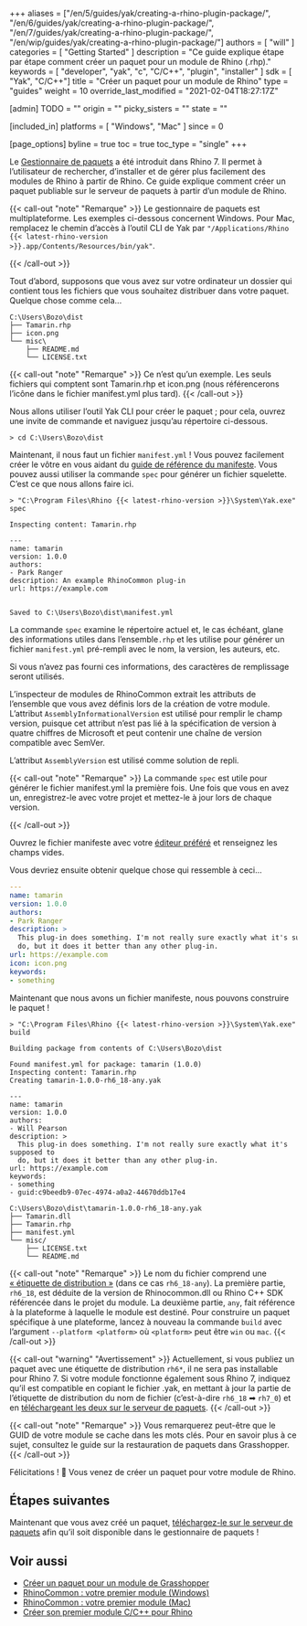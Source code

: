 +++
aliases = ["/en/5/guides/yak/creating-a-rhino-plugin-package/", "/en/6/guides/yak/creating-a-rhino-plugin-package/", "/en/7/guides/yak/creating-a-rhino-plugin-package/", "/en/wip/guides/yak/creating-a-rhino-plugin-package/"]
authors = [ "will" ]
categories = [ "Getting Started" ]
description = "Ce guide explique étape par étape comment créer un paquet pour un module de Rhino (.rhp)."
keywords = [ "developer", "yak", "c", "C/C++", "plugin", "installer" ]
sdk = [ "Yak", "C/C++"]
title = "Créer un paquet pour un module de Rhino"
type = "guides"
weight = 10
override_last_modified = "2021-02-04T18:27:17Z"

[admin]
TODO = ""
origin = ""
picky_sisters = ""
state = ""

[included_in]
platforms = [ "Windows", "Mac" ]
since = 0

[page_options]
byline = true
toc = true
toc_type = "single"
+++

Le [Gestionnaire de paquets](/guides/yak/) a été introduit dans Rhino 7. Il permet à l’utilisateur de rechercher, d’installer et de gérer plus facilement des modules de Rhino à partir de Rhino. Ce guide explique comment créer un paquet publiable sur le serveur de paquets à partir d’un module de Rhino.

{{< call-out "note" "Remarque" >}}
Le gestionnaire de paquets est multiplateforme. Les exemples ci-dessous concernent Windows.
Pour Mac, remplacez le chemin d’accès à l’outil CLI de Yak par <code>"/Applications/Rhino {{< latest-rhino-version >}}.app/Contents/Resources/bin/yak"</code>.

{{< /call-out >}}



Tout d’abord, supposons que vous avez sur votre ordinateur un dossier qui contient tous les fichiers que vous souhaitez distribuer dans votre paquet.
 Quelque chose comme cela...

```commandline
C:\Users\Bozo\dist
├── Tamarin.rhp
├── icon.png
└── misc\
    ├── README.md
    └── LICENSE.txt
```

{{< call-out "note" "Remarque" >}}
Ce n’est qu’un exemple. Les seuls fichiers qui comptent sont Tamarin.rhp et icon.png (nous référencerons l’icône dans le fichier manifest.yml plus tard).
{{< /call-out >}}

Nous allons utiliser l’outil Yak CLI pour créer le paquet ; pour cela, ouvrez une invite de commande et naviguez jusqu’au répertoire ci-dessous.


```commandline
> cd C:\Users\Bozo\dist
```

Maintenant, il nous faut un fichier `manifest.yml` ! Vous pouvez facilement créer le vôtre en vous aidant du [guide de référence du manifeste](../the-package-manifest).
 Vous pouvez aussi utiliser la commande `spec` pour générer un fichier squelette.
 C’est ce que nous allons faire ici.

```commandline
> "C:\Program Files\Rhino {{< latest-rhino-version >}}\System\Yak.exe" spec

Inspecting content: Tamarin.rhp

---
name: tamarin
version: 1.0.0
authors:
- Park Ranger
description: An example RhinoCommon plug-in
url: https://example.com


Saved to C:\Users\Bozo\dist\manifest.yml
```

La commande `spec` examine le répertoire actuel et, le cas échéant, glane des informations utiles dans l’ensemble`.rhp` et les utilise pour générer un fichier `manifest.yml` pré-rempli avec le nom, la version, les auteurs, etc.

 Si vous n’avez pas fourni ces informations, des caractères de remplissage seront utilisés.


L’inspecteur de modules de RhinoCommon extrait les attributs de l’ensemble que vous avez définis lors de la création de votre module. L’attribut `AssemblyInformationalVersion` est utilisé pour remplir le champ version, puisque cet attribut n’est pas lié à la spécification de version à quatre chiffres de Microsoft et peut contenir une chaîne de version compatible avec SemVer.


 L’attribut `AssemblyVersion` est utilisé comme solution de repli.


{{< call-out "note" "Remarque" >}}
La commande `spec` est utile pour générer le fichier manifest.yml la première fois.
 Une fois que vous en avez un, enregistrez-le avec votre projet et mettez-le à jour lors de chaque version.

{{< /call-out >}}

Ouvrez le fichier manifeste avec votre [éditeur préféré](https://code.visualstudio.com) et renseignez les champs vides.


Vous devriez ensuite obtenir quelque chose qui ressemble à ceci...

```yaml
---
name: tamarin
version: 1.0.0
authors:
- Park Ranger
description: >
  This plug-in does something. I'm not really sure exactly what it's supposed to
  do, but it does it better than any other plug-in.
url: https://example.com
icon: icon.png
keywords:
- something
```

Maintenant que nous avons un fichier manifeste, nous pouvons construire le paquet !

```commandline
> "C:\Program Files\Rhino {{< latest-rhino-version >}}\System\Yak.exe" build

Building package from contents of C:\Users\Bozo\dist

Found manifest.yml for package: tamarin (1.0.0)
Inspecting content: Tamarin.rhp
Creating tamarin-1.0.0-rh6_18-any.yak

---
name: tamarin
version: 1.0.0
authors:
- Will Pearson
description: >
  This plug-in does something. I'm not really sure exactly what it's supposed to
  do, but it does it better than any other plug-in.
url: https://example.com
keywords:
- something
- guid:c9beedb9-07ec-4974-a0a2-44670ddb17e4

C:\Users\Bozo\dist\tamarin-1.0.0-rh6_18-any.yak
├── Tamarin.dll
├── Tamarin.rhp
├── manifest.yml
└── misc/
    ├── LICENSE.txt
    └── README.md
```

{{< call-out "note" "Remarque" >}}
Le nom du fichier comprend une <a href="../the-anatomy-of-a-package#distributions" class="alert-link">« étiquette de distribution »</a> (dans ce cas <code>rh6_18-any</code>). La première partie, <code>rh6_18</code>, est déduite de la version de Rhinocommon.dll ou Rhino C++ SDK référencée dans le projet du module. La deuxième partie, <code>any</code>, fait référence à la plateforme à laquelle le module est destiné. Pour construire un paquet spécifique à une plateforme, lancez à nouveau la commande <code>build</code> avec l’argument <code>&#45;&#45;platform &lt;platform&gt;</code> où <code>&lt;platform&gt;</code> peut être <code>win</code> ou <code>mac</code>.
{{< /call-out >}}

{{< call-out "warning" "Avertissement" >}}
Actuellement, si vous publiez un paquet avec une étiquette de distribution <code>rh6*</code>, il ne sera pas installable pour Rhino 7. Si votre module fonctionne également sous Rhino 7, indiquez qu’il est compatible en copiant le fichier .yak, en mettant à jour la partie de l’étiquette de distribution du nom de fichier (c’est-à-dire <code>rh6_18</code> ➡ <code>rh7_0</code>) et en <a href="../pushing-a-package-to-the-server" class="alert-link">téléchargeant les deux sur le serveur de paquets</a>.
{{< /call-out >}}

{{< call-out "note" "Remarque" >}}
Vous remarquerez peut-être que le GUID de votre module se cache dans les mots clés.
 Pour en savoir plus à ce sujet, consultez le guide sur la restauration de paquets dans Grasshopper.
<a href="../package-restore-in-grasshopper" class="alert-link">
</a> 
{{< /call-out >}}

Félicitations ! 🙌 Vous venez de créer un paquet pour votre module de Rhino.

## Étapes suivantes

Maintenant que vous avez créé un paquet, [téléchargez-le sur le serveur de paquets](../pushing-a-package-to-the-server) afin qu’il soit disponible dans le gestionnaire de paquets !


## Voir aussi

- [Créer un paquet pour un module de Grasshopper](/guides/yak/creating-a-grasshopper-plugin-package/)
- [RhinoCommon : votre premier module (Windows)](/guides/rhinocommon/your-first-plugin-windows)
- [RhinoCommon : votre premier module (Mac)](/guides/rhinocommon/your-first-plugin-mac)
- [Créer son premier module C/C++ pour Rhino](/guides/cpp/your-first-plugin-windows/)
